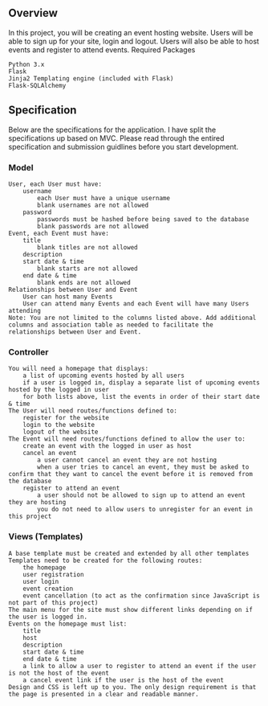 ## Overview

In this project, you will be creating an event hosting website. Users will be able to sign up for your site, login and logout. Users will also be able to host events and register to attend events.
Required Packages

    Python 3.x
    Flask
    Jinja2 Templating engine (included with Flask)
    Flask-SQLAlchemy

## Specification

Below are the specifications for the application. I have split the specifications up based on MVC. Please read through the entired specification and submission guidlines before you start development.
### Model

    User, each User must have:
        username
            each User must have a unique username
            blank usernames are not allowed
        password
            passwords must be hashed before being saved to the database
            blank passwords are not allowed
    Event, each Event must have:
        title
            blank titles are not allowed
        description
        start date & time
            blank starts are not allowed
        end date & time
            blank ends are not allowed
    Relationships between User and Event
        User can host many Events
        User can attend many Events and each Event will have many Users attending
    Note: You are not limited to the columns listed above. Add additional columns and association table as needed to facilitate the relationships between User and Event.

### Controller

    You will need a homepage that displays:
        a list of upcoming events hosted by all users
        if a user is logged in, display a separate list of upcoming events hosted by the logged in user
        for both lists above, list the events in order of their start date & time
    The User will need routes/functions defined to:
        register for the website
        login to the website
        logout of the website
    The Event will need routes/functions defined to allow the user to:
        create an event with the logged in user as host
        cancel an event
            a user cannot cancel an event they are not hosting
            when a user tries to cancel an event, they must be asked to confirm that they want to cancel the event before it is removed from the database
        register to attend an event
            a user should not be allowed to sign up to attend an event they are hosting
            you do not need to allow users to unregister for an event in this project

### Views (Templates)

    A base template must be created and extended by all other templates
    Templates need to be created for the following routes:
        the homepage
        user registration
        user login
        event creation
        event cancellation (to act as the confirmation since JavaScript is not part of this project)
    The main menu for the site must show different links depending on if the user is logged in.
    Events on the homepage must list:
        title
        host
        description
        start date & time
        end date & time
        a link to allow a user to register to attend an event if the user is not the host of the event
        a cancel event link if the user is the host of the event
    Design and CSS is left up to you. The only design requirement is that the page is presented in a clear and readable manner.
